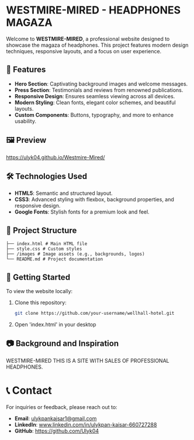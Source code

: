 # WESTMIRE-MIRED - HEADPHONES MAGAZA 

Welcome to **WESTMIRE-MIRED**, a professional website designed to showcase the magaza of headphones. This project features modern design techniques, responsive layouts, and a focus on user experience.

## 🌟 Features

- **Hero Section**: Captivating background images and welcome messages.
- **Press Section**: Testimonials and reviews from renowned publications.
- **Responsive Design**: Ensures seamless viewing across all devices.
- **Modern Styling**: Clean fonts, elegant color schemes, and beautiful layouts.
- **Custom Components**: Buttons, typography, and more to enhance usability.

## 🖼️ Preview

https://ulyk04.github.io/Westmire-Mired/


## 🛠️ Technologies Used

- **HTML5**: Semantic and structured layout.
- **CSS3**: Advanced styling with flexbox, background properties, and responsive design.
- **Google Fonts**: Stylish fonts for a premium look and feel.

## 📁 Project Structure
```
├── index.html # Main HTML file 
├── style.css # Custom styles 
├── /images # Image assets (e.g., backgrounds, logos) 
└── README.md # Project documentation
```

## 🚀 Getting Started

To view the website locally:

1. Clone this repository:
   ```bash
   git clone https://github.com/your-username/wellhall-hotel.git
   
2. Open 'index.html' in your desktop

## 📷 Background and Inspiration
WESTMIRE-MIRED THIS IS A SITE WITH SALES OF PROFESSIONAL HEADPHONES.

# 📞 Contact
For inquiries or feedback, please reach out to:

- **Email**: ulykpankajsar1@gmail.com
- **LinkedIn**: www.linkedin.com/in/ulykpan-kaisar-660727288
- **GitHub**: https://github.com/Ulyk04
